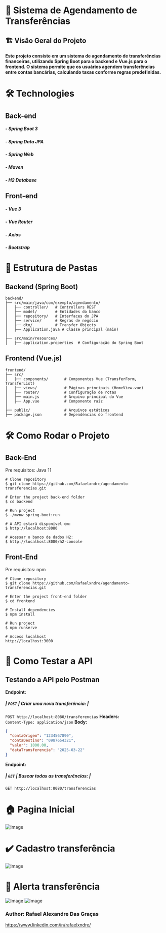 
# 📌 Sistema de Agendamento de Transferências 
## 🏗 Visão Geral do Projeto
#### Este projeto consiste em um sistema de agendamento de transferências financeiras, utilizando Spring Boot para o backend e Vue.js para o frontend. O sistema permite que os usuários agendem transferências entre contas bancárias, calculando taxas conforme regras predefinidas.
# 🛠 Technologies
## Back-end
##### - Spring Boot 3
##### - Spring Data JPA
##### - Spring Web
##### - Maven
##### - H2 Database
## Front-end
##### - Vue 3
##### - Vue Router
##### - Axios
##### - Bootstrap

# 📂 Estrutura de Pastas
## Backend (Spring Boot)
```
backend/
├── src/main/java/com/exemplo/agendamento/
│   ├── controller/   # Controllers REST
│   ├── model/        # Entidades do banco
│   ├── repository/   # Interfaces do JPA
│   ├── service/      # Regras de negócio
│   ├── dto/          # Transfer Objects
│   ├── Application.java # Classe principal (main)
│
├── src/main/resources/
│   ├── application.properties  # Configuração do Spring Boot
```
## Frontend (Vue.js)
```
frontend/
├── src/
│   ├── components/       # Componentes Vue (TransferForm, TransferList)
│   ├── views/            # Páginas principais (HomeView.vue)
│   ├── router/           # Configuração de rotas
│   ├── main.js           # Arquivo principal do Vue
│   ├── App.vue           # Componente raiz
│
├── public/               # Arquivos estáticos
├── package.json          # Dependências do frontend
```

# 🛠 Como Rodar o Projeto

## Back-End
Pre requisitos: Java 11

```
# Clone repository
$ git clone https://github.com/Rafaelxndre/agendamento-transferencias.git

# Enter the project back-end folder
$ cd backend

# Run project
$ ./mvnw spring-boot:run

# A API estará disponível em:
$ http://localhost:8080

# Acessar o banco de dados H2:
$ http://localhost:8080/h2-console
```

## Front-End
Pre requisitos: npm 

```
# Clone repository
$ git clone https://github.com/Rafaelxndre/agendamento-transferencias.git

# Enter the project front-end folder
$ cd frontend

# Install dependencies
$ npm install

# Run project
$ npm runserve

# Access localhost
http://localhost:3000
```

# 📌 Como Testar a API
## Testando a API pelo Postman
**Endpoint:**  
##### | `POST` | Criar uma nova transferência: |
`POST http://localhost:8080/transferencias`
**Headers:**  
`Content-Type: application/json`
**Body:**
```json
{
  "contaOrigem": "1234567890",
  "contaDestino": "0987654321",
  "valor": 1000.00,
  "dataTransferencia": "2025-03-22"
}
```
**Endpoint:**  
##### | `GET` | Buscar todas as transferências: |
`GET http://localhost:8080/transferencias`

# 🏠 Pagina Inicial
![Image](https://github.com/user-attachments/assets/7f199ee5-55a8-4994-9259-21acf77776f6)
# ✔️ Cadastro transferência
![Image](https://github.com/user-attachments/assets/717556cc-0292-46d8-8cdb-d4a3dfa94c4d)
# 🚨 Alerta transferência
![Image](https://github.com/user-attachments/assets/4fd38353-1487-4a0e-b760-671aed5ca2db)
![Image](https://github.com/user-attachments/assets/3fec9089-6d27-4b94-802b-84f6ceeb3489)


### Author: Rafael Alexandre Das Graças

https://www.linkedin.com/in/rafaelxndre/
